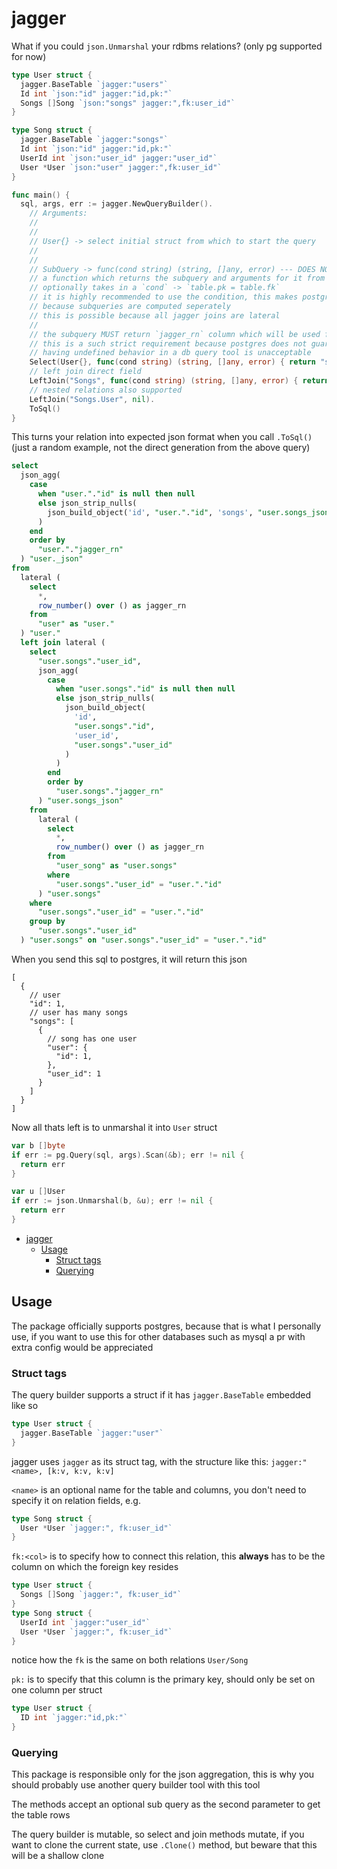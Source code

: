# jagger

What if you could `json.Unmarshal` your rdbms relations? (only pg supported for now)

```go
type User struct {
  jagger.BaseTable `jagger:"users"`
  Id int `json:"id" jagger:"id,pk:"`
  Songs []Song `json:"songs" jagger:",fk:user_id"`
}

type Song struct {
  jagger.BaseTable `jagger:"songs"`
  Id int `json:"id" jagger:"id,pk:"`
  UserId int `json:"user_id" jagger:"user_id"`
  User *User `json:"user" jagger:",fk:user_id"`
}

func main() {
  sql, args, err := jagger.NewQueryBuilder().
    // Arguments:
    //
    //
    // User{} -> select initial struct from which to start the query
    //
    //
    // SubQuery -> func(cond string) (string, []any, error) --- DOES NOT APPLY TO INITIAL SELECT
    // a function which returns the subquery and arguments for it from which to select,
    // optionally takes in a `cond` -> `table.pk = table.fk`
    // it is highly recommended to use the condition, this makes postgres use the indexes for scanning
    // because subqueries are computed seperately
    // this is possible because all jagger joins are lateral
    //
    // the subquery MUST return `jagger_rn` column which will be used for ordering,
    // this is a such strict requirement because postgres does not guarantee ordering for json_agg, or from items from inner subqueries
    // having undefined behavior in a db query tool is unacceptable
    Select(User{}, func(cond string) (string, []any, error) { return "select *, row_number() over () as jagger_rn from users", nil, nil }).
    // left join direct field
    LeftJoin("Songs", func(cond string) (string, []any, error) { return fmt.Sprintf("select *, row_number() over () as jagger_rn from songs where %s", cond), nil, nil }).
    // nested relations also supported
    LeftJoin("Songs.User", nil).
    ToSql()
}
```

This turns your relation into expected json format when you call `.ToSql()` (just a random example, not the direct generation from the above query)

```sql
select
  json_agg(
    case
      when "user."."id" is null then null
      else json_strip_nulls(
        json_build_object('id', "user."."id", 'songs', "user.songs_json")
      )
    end
    order by
      "user."."jagger_rn"
  ) "user._json"
from
  lateral (
    select
      *,
      row_number() over () as jagger_rn
    from
      "user" as "user."
  ) "user."
  left join lateral (
    select
      "user.songs"."user_id",
      json_agg(
        case
          when "user.songs"."id" is null then null
          else json_strip_nulls(
            json_build_object(
              'id',
              "user.songs"."id",
              'user_id',
              "user.songs"."user_id"
            )
          )
        end
        order by
          "user.songs"."jagger_rn"
      ) "user.songs_json"
    from
      lateral (
        select
          *,
          row_number() over () as jagger_rn
        from
          "user_song" as "user.songs"
        where
          "user.songs"."user_id" = "user."."id"
      ) "user.songs"
    where
      "user.songs"."user_id" = "user."."id"
    group by
      "user.songs"."user_id"
  ) "user.songs" on "user.songs"."user_id" = "user."."id"
```

When you send this sql to postgres, it will return this json

```jsonc
[
  {
    // user
    "id": 1,
    // user has many songs
    "songs": [
      {
        // song has one user
        "user": {
          "id": 1,
        },
        "user_id": 1
      }
    ]
  }
]
```

Now all thats left is to unmarshal it into `User` struct

```go
var b []byte
if err := pg.Query(sql, args).Scan(&b); err != nil {
  return err
}

var u []User
if err := json.Unmarshal(b, &u); err != nil {
  return err
}
```

<!--toc:start-->
- [jagger](#jagger)
  - [Usage](#usage)
    - [Struct tags](#struct-tags)
    - [Querying](#querying)
<!--toc:end-->


## Usage

The package officially supports postgres, because that is what I personally use,
if you want to use this for other databases such as mysql a pr with extra config would be
appreciated


### Struct tags

The query builder supports a struct if it has `jagger.BaseTable` embedded like so

```go
type User struct {
  jagger.BaseTable `jagger:"user"`
}
```

jagger uses `jagger` as its struct tag, with the structure like this:
`jagger:"<name>, [k:v, k:v, k:v]`

`<name>` is an optional name for the table and columns, you don't need to
specify it on relation fields, e.g.

```go
type Song struct {
  User *User `jagger:", fk:user_id"`
}
```

`fk:<col>` is to specify how to connect this relation, this **always** has to be
the column on which the foreign key resides


```go
type User struct {
  Songs []Song `jagger:", fk:user_id"`
}
type Song struct {
  UserId int `jagger:"user_id"`
  User *User `jagger:", fk:user_id"`
}
```

notice how the `fk` is the same on both relations `User/Song`

`pk:` is to specify that this column is the primary key, should only be set on one column per struct

```go
type User struct {
  ID int `jagger:"id,pk:"`
}
```

### Querying

This package is responsible only for the json aggregation,
this is why you should probably use another query builder tool with this tool

The methods accept an optional sub query as the second parameter to get the table rows

The query builder is mutable, so select and join methods mutate, if you want to clone
the current state, use `.Clone()` method, but beware that this will be a shallow clone
